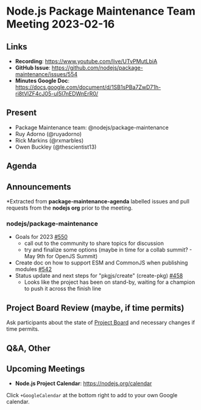 # Node.js  Package Maintenance Team Meeting 2023-02-16

## Links

* **Recording**: https://www.youtube.com/live/UTvPMutLbiA
* **GitHub Issue**: https://github.com/nodejs/package-maintenance/issues/554
* **Minutes Google Doc**: https://docs.google.com/document/d/1SB1sPBa7ZwD71h-ri8tVlZF4cJ05-uI5I7nEDWnErR0/

## Present

* Package Maintenance team: @nodejs/package-maintenance
* Ruy Adorno (@ruyadorno)
* Rick Markins (@rxmarbles)
* Owen Buckley (@thescientist13)



## Agenda

## Announcements

*Extracted from **package-maintenance-agenda** labelled issues and pull requests from the **nodejs org** prior to the meeting.

### nodejs/package-maintenance

* Goals for 2023 [#550](https://github.com/nodejs/package-maintenance/issues/500)
  * call out to the community to share topics for discussion
  * try and finalize some options (maybe in time for a collab summit? - May 9th for OpenJS Summit)
* Create doc on how to support ESM and CommonJS when publishing modules [#542](https://github.com/nodejs/package-maintenance/issues/542)
* Status update and next steps for "pkgjs/create" (create-pkg) [#458](https://github.com/nodejs/package-maintenance/issues/458)
  * Looks like the project has been on stand-by, waiting for a champion to push it across the finish line



## Project Board Review (maybe, if time permits)

Ask participants about the state of [Project Board](https://github.com/nodejs/package-maintenance/projects/1) and necessary changes if time permits.

## Q&A, Other

## Upcoming Meetings

* **Node.js Project Calendar**: <https://nodejs.org/calendar>

Click `+GoogleCalendar` at the bottom right to add to your own Google calendar.